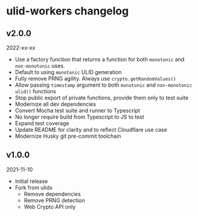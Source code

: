 # ulid-workers changelog

## v2.0.0

2022-xx-xx

- Use a factory function that returns a function for both `monotonic` and `non-monotonic` uses.
- Default to using `monotonic` ULID generation
- Fully remove PRNG agility. Always use `crypto.getRandomValues()`
- Allow passing `timestamp` argument to both `monotonic` and `non-monotonic` `ulid()` functions
- Stop public export of private functions, provide them only to test suite
- Modernize all dev dependencies
- Convert Mocha test suite and runner to Typescript
- No longer require build from Typescript to JS to test
- Expand test coverage
- Update README for clarity and to reflect Cloudflare use case
- Modernize Husky git pre-commit toolchain

## v1.0.0

2021-11-10

- Initial release
- Fork from ulidx
  - Remove dependencies
  - Remove PRNG detection
  - Web Crypto API only
